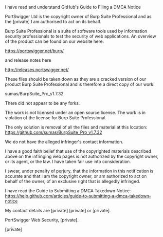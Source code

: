 I have read and understand GitHub's Guide to Filing a DMCA Notice

PortSwigger Ltd is the copyright owner of Burp Suite Professional and as the [private] I am authorised to act on its behalf.

Burp Suite Professional is a suite of software tools used by information security professionals to test the security of web applications. An overview of the product can be found on our website here:

https://portswigger.net/burp/

and release notes here

http://releases.portswigger.net/

These files should be taken down as they are a cracked version of our product Burp Suite Professional and is therefore a direct copy of our work:

sumas/BurpSuite_Pro_v1.7.32

There did not appear to be any forks.

The work is not licensed under an open source license. The work is in violation of the license for Burp Suite Professional.

The only solution is removal of all the files and material at this location: https://github.com/sumas/BurpSuite_Pro_v1.7.32

We do not have the alleged infringer's contact information.

I have a good faith belief that use of the copyrighted materials described above on the infringing web pages is not authorized by the copyright owner, or its agent, or the law. I have taken fair use into consideration.

I swear, under penalty of perjury, that the information in this notification is accurate and that I am the copyright owner, or am authorized to act on behalf of the owner, of an exclusive right that is allegedly infringed.

I have read the Guide to Submitting a DMCA Takedown Notice: https://help.github.com/articles/guide-to-submitting-a-dmca-takedown-notice

My contact details are [private] [private] or [private].  

PortSwigger Web Security, [private].

[private]  
